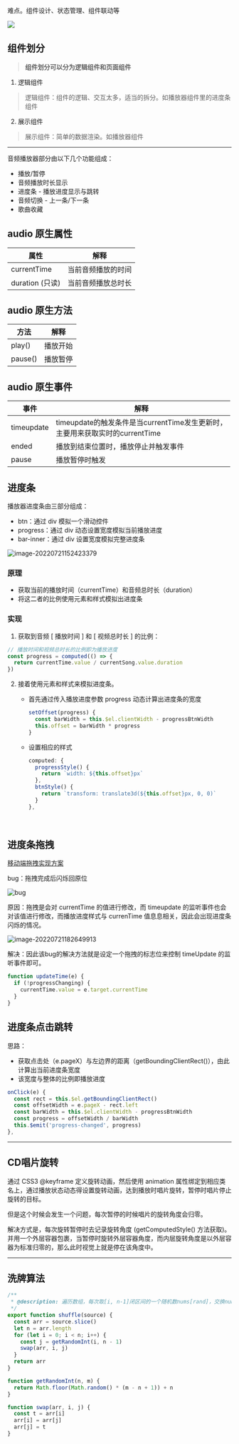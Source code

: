 

难点。组件设计、状态管理、组件联动等

![](./image/播放器.png)

## 组件划分

> **组件划分可以分为逻辑组件和页面组件**

1. 逻辑组件

> 逻辑组件：组件的逻辑、交互太多，适当的拆分。如播放器组件里的进度条组件

2. 展示组件

> 展示组件：简单的数据渲染。如播放器组件



------------





音频播放器部分由以下几个功能组成：

+ 播放/暂停
+ 音频播放时长显示
+ 进度条 - 播放进度显示与跳转
+ 音频切换 - 上一条/下一条
+ 歌曲收藏

## audio 原生属性

| 属性            | 解释               |
| --------------- | ------------------ |
| currentTime     | 当前音频播放的时间 |
| duration (只读) | 当前音频播放总时长 |



## audio 原生方法

| 方法    | 解释     |
| ------- | -------- |
| play()  | 播放开始 |
| pause() | 播放暂停 |





## audio 原生事件

| 事件       | 解释                                                         |
| ---------- | ------------------------------------------------------------ |
| timeupdate | timeupdate的触发条件是当currentTime发生更新时，<br />主要用来获取实时的currentTime |
| ended      | 播放到结束位置时，播放停止并触发事件                         |
| pause      | 播放暂停时触发                                               |







## 进度条

播放器进度条由三部分组成：

+ btn：通过 div 模拟一个滑动控件
+ progress：通过 div 动态设置宽度模拟当前播放进度
+ bar-inner：通过 div 设置宽度模拟完整进度条



![image-20220721152423379](./image/9.png)



### 原理

+ 获取当前的播放时间（currentTime）和音频总时长（duration）
+ 将这二者的比例使用元素和样式模拟出进度条



### 实现

1. 获取到音频 [ 播放时间 ] 和 [ 视频总时长 ] 的比例：

~~~js
// 播放时间和视频总时长的比例即为播放进度
const progress = computed(() => {
  return currentTime.value / currentSong.value.duration
})
~~~



2. 接着使用元素和样式来模拟进度条。

   + 首先通过传入播放进度参数 progress 动态计算出进度条的宽度

     ~~~js
     setOffset(progress) {
       const barWidth = this.$el.clientWidth - progressBtnWidth
       this.offset = barWidth * progress
     }
     ~~~

   + 设置相应的样式

     ~~~js
     computed: {
       progressStyle() {
         return `width: ${this.offset}px`
       },
       btnStyle() {
         return `transform: translate3d(${this.offset}px, 0, 0)`
       }
     },
     ~~~

     

   

​		

## 进度条拖拽

[移动端拖拽实现方案](./移动端拖拽实现方案.md)

bug：拖拽完成后闪烁回原位

![bug](./image/bug.gif)

原因：拖拽是会对 currentTime 的值进行修改，而 timeupdate 的监听事件也会对该值进行修改，而播放进度样式与 currenTime 值息息相关，因此会出现进度条闪烁的情况。

![image-20220721182649913](./image/10.png)



解决：因此该bug的解决方法就是设定一个拖拽的标志位来控制 timeUpdate 的监听事件即可。

~~~js
function updateTime(e) {
  if (!progressChanging) {
    currentTime.value = e.target.currentTime
  }
}
~~~



## 进度条点击跳转

思路：

+ 获取点击处（e.pageX）与左边界的距离（getBoundingClientRect()），由此计算出当前进度条宽度
+ 该宽度与整体的比例即播放进度

~~~js
onClick(e) {
  const rect = this.$el.getBoundingClientRect()
  const offsetWidth = e.pageX - rect.left
  const barWidth = this.$el.clientWidth - progressBtnWidth
  const progress = offsetWidth / barWidth
  this.$emit('progress-changed', progress)
},
~~~



------------



## CD唱片旋转

通过 CSS3 @keyframe 定义旋转动画，然后使用 animation 属性绑定到相应类名上，通过播放状态动态得设置旋转动画，达到播放时唱片旋转，暂停时唱片停止旋转的目标。



但是这个时候会发生一个问题，每次暂停的时候唱片的旋转角度会归零。



解决方式是，每次旋转暂停时去记录旋转角度 (getComputedStyle() 方法获取)。并用一个外层容器包裹，当暂停时旋转外层容器角度，而内层旋转角度是以外层容器为标准归零的，那么此时视觉上就是停在该角度中。





























-----------------

## 洗牌算法

~~~js
/**
 * @description: 遍历数组，每次取[i, n-1]闭区间的一个随机数nums[rand]，交换nums[i]和nums[rand]即可
 */
export function shuffle(source) {
  const arr = source.slice()
  let n = arr.length
  for (let i = 0; i < n; i++) {
    const j = getRandomInt(i, n - 1)
    swap(arr, i, j)
  }
  return arr
}

function getRandomInt(n, m) {
  return Math.floor(Math.random() * (m - n + 1)) + n
}

function swap(arr, i, j) {
  const t = arr[i]
  arr[i] = arr[j]
  arr[j] = t
}
~~~











